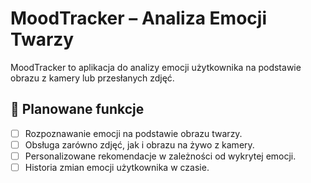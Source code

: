 # MoodTracker – Analiza Emocji Twarzy

MoodTracker to aplikacja do analizy emocji użytkownika na podstawie obrazu z kamery lub przesłanych zdjęć.

## 📌 Planowane funkcje
- [ ] Rozpoznawanie emocji na podstawie obrazu twarzy.
- [ ] Obsługa zarówno zdjęć, jak i obrazu na żywo z kamery.
- [ ] Personalizowane rekomendacje w zależności od wykrytej emocji.
- [ ] Historia zmian emocji użytkownika w czasie.
